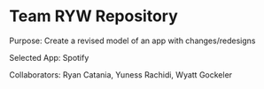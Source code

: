 # Team RYW Repository

Purpose: Create a revised model of an app with changes/redesigns

Selected App: Spotify

Collaborators: Ryan Catania, Yuness Rachidi, Wyatt Gockeler
